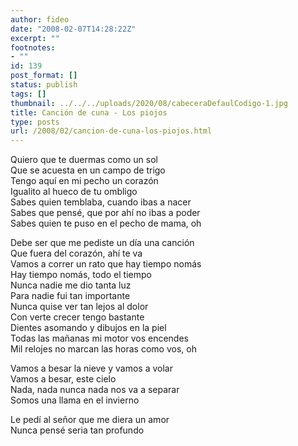 ```yaml
---
author: fideo
date: "2008-02-07T14:28:22Z"
excerpt: ""
footnotes:
- ""
id: 139
post_format: []
status: publish
tags: []
thumbnail: ../../../uploads/2020/08/cabeceraDefaulCodigo-1.jpg
title: Canción de cuna - Los piojos
type: posts
url: /2008/02/cancion-de-cuna-los-piojos.html
---
```

Quiero que te duermas como un sol  
Que se acuesta en un campo de trigo  
Tengo aquí en mi pecho un corazón  
Igualito al hueco de tu ombligo  
Sabes quien temblaba, cuando ibas a nacer  
Sabes que pensé, que por ahí no ibas a poder  
Sabes quien te puso en el pecho de mama, oh

Debe ser que me pediste un día una canción  
Que fuera del corazón, ahí te va  
Vamos a correr un rato que hay tiempo nomás  
Hay tiempo nomás, todo el tiempo  
Nunca nadie me dio tanta luz  
Para nadie fui tan importante  
Nunca quise ver tan lejos al dolor  
Con verte crecer tengo bastante  
Dientes asomando y dibujos en la piel  
Todas las mañanas mi motor vos encendes  
Mil relojes no marcan las horas como vos, oh

Vamos a besar la nieve y vamos a volar  
Vamos a besar, este cielo  
Nada, nada nunca nada nos va a separar  
Somos una llama en el invierno

Le pedí al señor que me diera un amor  
Nunca pensé seria tan profundo
